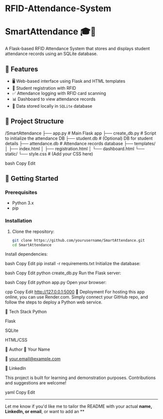 # RFID-Attendance-System

# SmartAttendance 🎓📶

A Flask-based RFID Attendance System that stores and displays student attendance records using an SQLite database.

## 🔧 Features

- 🖥️ Web-based interface using Flask and HTML templates
- 🎫 Student registration with RFID
- ✅ Attendance logging with RFID card scanning
- 📊 Dashboard to view attendance records
- 💾 Data stored locally in `SQLite` database

## 📁 Project Structure

/SmartAttendance ├── app.py # Main Flask app ├── create_db.py # Script to initialize the attendance DB ├── student.db # (Optional) DB for student details ├── attendance.db # Attendance records database ├── templates/ │ ├── index.html │ ├── registration.html │ └── dashboard.html └── static/ └── style.css # (Add your CSS here)

bash
Copy
Edit

## 🧪 Getting Started

### Prerequisites

- Python 3.x
- pip

### Installation

1. Clone the repository:
   ```bash
   git clone https://github.com/yourusername/SmartAttendance.git
   cd SmartAttendance
Install dependencies:

bash
Copy
Edit
pip install -r requirements.txt
Initialize the database:

bash
Copy
Edit
python create_db.py
Run the Flask server:

bash
Copy
Edit
python app.py
Open your browser:

cpp
Copy
Edit
http://127.0.0.1:5000
🚀 Deployment
For hosting this app online, you can use Render.com. Simply connect your GitHub repo, and follow the steps to deploy a Python web service.

🧠 Tech Stack
Python

Flask

SQLite

HTML/CSS

🙌 Author
👤 Your Name

📧 your.email@example.com

🔗 LinkedIn

This project is built for learning and demonstration purposes. Contributions and suggestions are welcome!

yaml
Copy
Edit

---

Let me know if you'd like me to tailor the README with your actual **name, LinkedIn, or email**, or want to add an **
